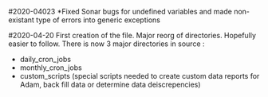 #2020-04023
*Fixed Sonar bugs for undefined variables and made non-existant type of errors into generic exceptions 


#2020-04-20
First creation of the file.
Major reorg of directories. Hopefully easier to follow.
There is now 3 major directories in source :
* daily_cron_jobs
* monthly_cron_jobs
* custom_scripts  (special scripts needed to create custom data reports for Adam, back fill data or determine data deiscrepencies)